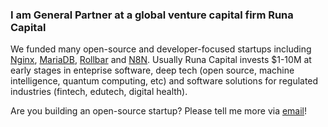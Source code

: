 ### I am General Partner at a global venture capital firm Runa Capital

We funded many open-source and developer-focused startups including [Nginx](https://nginx.com), [MariaDB](https://mariadb.com), [Rollbar](https://rollbar.com) and [N8N](https://n8n.io). Usually Runa Capital invests $1-10M at early stages in enteprise software, deep tech (open source, machine intelligence, quantum computing, etc) and software solutions for regulated industries (fintech, edutech, digital health).

Are you building an open-source startup? Please tell me more via [email](mailto:kv@runacap.com)!
